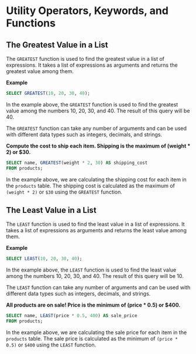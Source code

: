 # Utility Operators, Keywords, and Functions

## The Greatest Value in a List

The `GREATEST` function is used to find the greatest value in a list of expressions. It takes a list of expressions as arguments and returns the greatest value among them.

**Example**

```sql
SELECT GREATEST(10, 20, 30, 40);
```

In the example above, the `GREATEST` function is used to find the greatest value among the numbers 10, 20, 30, and 40. The result of this query will be 40.

The `GREATEST` function can take any number of arguments and can be used with different data types such as integers, decimals, and strings.

**Compute the cost to ship each item. Shipping is the maximum of (weight \* 2) or $30.**

```sql
SELECT name, GREATEST(weight * 2, 30) AS shipping_cost
FROM products;
```

In the example above, we are calculating the shipping cost for each item in the `products` table. The shipping cost is calculated as the maximum of `(weight * 2)` or `$30` using the `GREATEST` function.

## The Least Value in a List

The `LEAST` function is used to find the least value in a list of expressions. It takes a list of expressions as arguments and returns the least value among them.

**Example**

```sql
SELECT LEAST(10, 20, 30, 40);
```

In the example above, the `LEAST` function is used to find the least value among the numbers 10, 20, 30, and 40. The result of this query will be 10.

The `LEAST` function can take any number of arguments and can be used with different data types such as integers, decimals, and strings.

**All products are on sale! Price is the minimum of (price \* 0.5) or $400.**

```sql
SELECT name, LEAST(price * 0.5, 400) AS sale_price
FROM products;
```

In the example above, we are calculating the sale price for each item in the `products` table. The sale price is calculated as the minimum of `(price * 0.5)` or `$400` using the `LEAST` function.
